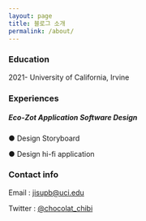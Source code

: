 ```yaml
---
layout: page
title: 블로그 소개
permalink: /about/
---
```


### Education

2021- University of California, Irvine

### Experiences

##### Eco-Zot Application Software Design

 ● Design Storyboard
 
 ● Design hi-fi application

### Contact info
Email : [jisupb@uci.edu](mailto:jisupb@uci.edu)

Twitter : [@chocolat_chibi](https://twitter.com/chocolat_chibi)


